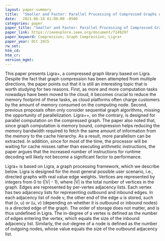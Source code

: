 ```yaml
---
layout: paper-summary
title:  "Smaller and Faster: Parallel Processing of Compressed Graphs with Ligra++"
date:   2021-06-18 01:00:00 -0500
categories: paper
paper_title: "Smaller and Faster: Parallel Processing of Compressed Graphs with Ligra++"
paper_link: https://ieeexplore.ieee.org/document/7149297
paper_keyword: Compression; Graph Compression; Ligra+
paper_year: DCC 2015
rw_set:
htm_cd:
htm_cr:
version_mgmt:
---
```


This paper presents Ligra+, a compressed graph library based on Ligra.
Despite the fact that graph compression has been attempted from multiple directions, the paper points out that it is
still an interesting topic that is worth studying for two reasons. 
First, as more and more computation tasks nowadays have been moved to the cloud, it becomes crucial to reduce the 
memory footprint of these tasks, as cloud platforms often charge customers by the amount of memory consumed on the 
computing node.
Second, previous proposals often only consider sequential graph algorithms, missing the opportunity of parallelization.
Ligra++, on the contrary, is designed for parallel computation on the compressed graph.
The paper also noted that, since graph computation is memory bound, compression helps reducing the memory bandwidth
required to fetch the same amount of information from the memory to the cache hierarchy. 
As a result, more parallelism can be extracted. In addition, since for most of the time, the processor will be 
waiting for cache misses rather than executing arithmetic instructions, the paper argues that the increased number 
of instructions for runtime decoding will likely not become a significant factor to performance.

Ligra+ is based on Ligra, a graph processing framework, which we describe below. Ligra is designed for the most general
possible user scenario, i.e., directed graphs with real value edge weights. 
Vertices are represented by integers from 0 to (|V| - 1), where |V| is the total number of vertices in the graph.
Edges are represented by per-vertex adjacency lists. Each vertex has two adjacency lists for representing outbound and 
inbound edges.
In each adjacency list of node v, the other end of the edge u is stored, such that (v, u) or (u, v) (depending on whether it is outbound or inbound nodes) is a directed edge of the graph. 
The order of storage does not matter, and is thus undefined in Ligra.
The in-degree of a vertex is defined as the number of edges entering the vertex, which equals the size of the 
inbound adjacency list. Similarly, the out-degree of a node is defined as the number of outgoing nodes, whose 
value equals the size of the outbound adjacency list.


